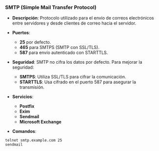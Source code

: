### **SMTP (Simple Mail Transfer Protocol)**

- **Descripción**: Protocolo utilizado para el envío de correos electrónicos entre servidores y desde clientes de correo hacia el servidor.
    
- **Puertos**:
    - **25** por defecto.
    - **465** para SMTPS (SMTP con SSL/TLS).
    - **587** para envío autenticado con STARTTLS.
    
- **Seguridad**: SMTP no cifra los datos por defecto. Para mejorar la seguridad:
    - **SMTPS**: Utiliza SSL/TLS para cifrar la comunicación.
    - **STARTTLS**: Usa cifrado en el puerto 587 para asegurar la transmisión.

- **Servicios**:
    - **Postfix**
    - **Exim**
    - **Sendmail**
    - **Microsoft Exchange**

- **Comandos**:
```
telnet smtp.example.com 25
sendmail
```